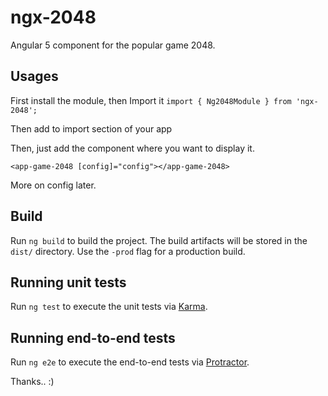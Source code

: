 # ngx-2048

Angular 5 component for the popular game 2048.

## Usages

First install the module, then Import it
`import { Ng2048Module } from 'ngx-2048';`

Then add to import section of your app

Then, just add the component where you want to display it.

`<app-game-2048 [config]="config"></app-game-2048>`

More on config later.

## Build

Run `ng build` to build the project. The build artifacts will be stored in the `dist/` directory. Use the `-prod` flag for a production build.

## Running unit tests

Run `ng test` to execute the unit tests via [Karma](https://karma-runner.github.io).

## Running end-to-end tests

Run `ng e2e` to execute the end-to-end tests via [Protractor](http://www.protractortest.org/).

Thanks.. :)